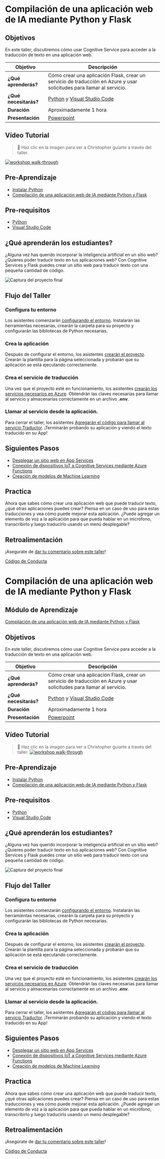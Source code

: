 # Compilación de una aplicación web de IA mediante Python y Flask

## Objetivos

En este taller, discutiremos cómo usar Cognitive Service para acceder a la traducción de texto en una aplicación web.

| **Objetivo**                                          | Descripción                                                                                                    |
| ------------------------------------------------- | -------------------------------------------------------------------------------------------------------------- |
| **¿Qué aprenderás?**                           | Cómo crear una aplicación Flask, crear un servicio de traducción en Azure y usar solicitudes para llamar al servicio. |
| **¿Qué necesitarás?**                              | [Python](https://learn.microsoft.com/es-mx/training/modules/python-install-vscode/?WT.mc_id=academic-56258-chrhar) y [Visual Studio Code](https://code.visualstudio.com?WT.mc_id=academic-56258-chrhar)                                          |
| **Duración**                                      | Aproximadamente 1 hora |
| **Presentación**                                        | [Powerpoint](./slides.pptx)                                                                                      |

## Vídeo Tutorial

> 🎥 Haz clic en la imagen para ver a Christopher guiarte a través del taller.

[![workshop walk-through](./Imagenes/promo.png)](https://youtu.be/h7GbZzmjJRE "workshop walk-through")


## Pre-Aprendizaje

- [Instalar Python](https://docs.microsoft.com/learn/modules/python-install-vscode/?WT.mc_id=academic-56258-chrhar)
- [Compilación de una aplicación web de IA mediante Python y Flask](https://learn.microsoft.com/es-mx/training/modules/python-flask-build-ai-web-app/?WT.mc_id=academic-56258-chrhar)

## Pre-requisitos

- [Python](https://learn.microsoft.com/es-mx/training/modules/python-install-vscode/?WT.mc_id=academic-56258-chrhar)
- [Visual Studio Code](https://code.visualstudio.com?WT.mc_id=academic-56258-chrhar)

## ¿Qué aprenderán los estudiantes?

¿Alguna vez has querido incorporar la inteligencia artificial en un sitio web? ¿Quieres poder traducir texto en tus aplicaciones web? Con Cognitive Services y Flask puedes crear un sitio web para traducir texto con una pequeña cantidad de código.

![Captura del proyecto final](./Imagenes/project.png)

## Flujo del Taller

### Configura tu entorno

Los asistentes comenzarán [configurando el entorno](https://learn.microsoft.com/es-mx/training/modules/python-flask-build-ai-web-app/1-exercise-set-up-environment?WT.mc_id=academic-56258-chrhar). Instalarán las herramientas necesarias, crearán la carpeta para su proyecto y configurarán las bibliotecas de Python necesarias.

### Crea la aplicación

Después de configurar el entorno, los asistentes [crearán el proyecto](https://learn.microsoft.com/es-mx/training/modules/python-flask-build-ai-web-app/1-exercise-set-up-environment?WT.mc_id=academic-56258-chrhar). Crearán la plantilla para la página seleccionada y probarán que su aplicación se está ejecutando correctamente.

### Crea el servicio de traducción

Una vez que el proyecto esté en funcionamiento, los asistentes [crearán los servicios necesarios en Azure](https://learn.microsoft.com/es-mx/training/modules/python-flask-build-ai-web-app/5-exercise-create-translator-service?WT.mc_id=academic-56258-chrhar). Obtendrán las claves necesarias para llamar al servicio y almacenarlas correctamente en un archivo **.env**.

### Llamar al servicio desde la aplicación.

Para cerrar el taller, los asistentes [Agregarán el código para llamar al servicio Traductor](https://learn.microsoft.com/es-mx/training/modules/python-flask-build-ai-web-app/6-exercise-call-translator?WT.mc_id=academic-56258-chrhar). ¡Terminarán probando su aplicación y viendo el texto traducido en su App!

## Siguientes Pasos

- [Desplegar un sitio web en App Services](https://learn.microsoft.com/es-mx/azure/developer/python/configure-python-web-app-local-environment?WT.mc_id=academic-56258-chrhar&tabs=terminal-bash%2Cdjango)
- [Conexión de dispositivos IoT a Cognitive Services mediante Azure Functions](https://learn.microsoft.com/es-mx/training/modules/connecting-iot-devices-cognitive-services-azure-functions/?WT.mc_id=academic-56258-chrhar)
- [Creación de modelos de Machine Learning](https://learn.microsoft.com/es-mx/training/paths/create-machine-learn-models/?WT.mc_id=academic-56258-chrhar)

## Practica

Ahora que sabes cómo crear una aplicación web que puede traducir texto, ¿qué otras aplicaciones puedes crear? Piensa en un caso de uso para estas traducciones y vea cómo puede mejorar esta aplicación. ¿Puede agregar un elemento de voz a la aplicación para que pueda hablar en un micrófono, transcribirlo y luego traducirlo usando un menú desplegable?

## Retroalimentación

¡Asegurate de [dar tu comentario sobre este taller](https://forms.office.com/r/MdhJWMZthR)!

[Código de Conducta](../../../../CODE_OF_CONDUCT.md)

# Compilación de una aplicación web de IA mediante Python y Flask

## Módulo de Aprendizaje

[Compilación de una aplicación web de IA mediante Python y Flask](https://learn.microsoft.com/es-mx/training/modules/python-flask-build-ai-web-app/?WT.mc_id=academic-56258-chrhar)

## Objetivos

En este taller, discutiremos cómo usar Cognitive Service para acceder a la traducción de texto en una aplicación web.

| **Objetivo**                                          | Descripción                                                                                                    |
| ------------------------------------------------- | -------------------------------------------------------------------------------------------------------------- |
| **¿Qué aprenderás?**                           | Cómo crear una aplicación Flask, crear un servicio de traducción en Azure y usar solicitudes para llamar al servicio. |
| **¿Qué necesitarás?**                              | [Python](https://learn.microsoft.com/es-mx/training/modules/python-install-vscode/?WT.mc_id=academic-56258-chrhar) y [Visual Studio Code](https://code.visualstudio.com?WT.mc_id=academic-56258-chrhar)                                          |
| **Duración**                                      | Aproximadamente 1 hora |
| **Presentación**                                        | [Powerpoint](slides.pptx)                                                                                      |

## Vídeo Tutorial

> 🎥 Haz clic en la imagen para ver a Christopher guiarte a través del taller.
[![workshop walk-through](./Imagenes/promo.png)](https://youtu.be/h7GbZzmjJRE "workshop walk-through")


## Pre-Aprendizaje

- [Instalar Python](https://docs.microsoft.com/learn/modules/python-install-vscode/?WT.mc_id=academic-56258-chrhar)
- [Compilación de una aplicación web de IA mediante Python y Flask](https://learn.microsoft.com/es-mx/training/modules/python-flask-build-ai-web-app/?WT.mc_id=academic-56258-chrhar)

## Pre-requisitos

- [Python](https://learn.microsoft.com/es-mx/training/modules/python-install-vscode/?WT.mc_id=academic-56258-chrhar)
- [Visual Studio Code](https://code.visualstudio.com?WT.mc_id=academic-56258-chrhar)

## ¿Qué aprenderán los estudiantes?

¿Alguna vez has querido incorporar la inteligencia artificial en un sitio web? ¿Quieres poder traducir texto en tus aplicaciones web? Con Cognitive Services y Flask puedes crear un sitio web para traducir texto con una pequeña cantidad de código.

![Captura del proyecto final](./Imagenes/project.png)

## Flujo del Taller

### Configura tu entorno

Los asistentes comenzarán [configurando el entorno](https://learn.microsoft.com/es-mx/training/modules/python-flask-build-ai-web-app/1-exercise-set-up-environment?WT.mc_id=academic-56258-chrhar). Instalarán las herramientas necesarias, crearán la carpeta para su proyecto y configurarán las bibliotecas de Python necesarias.

### Crea la aplicación

Después de configurar el entorno, los asistentes [crearán el proyecto](https://learn.microsoft.com/es-mx/training/modules/python-flask-build-ai-web-app/1-exercise-set-up-environment?WT.mc_id=academic-56258-chrhar). Crearán la plantilla para la página seleccionada y probarán que su aplicación se está ejecutando correctamente.

### Crea el servicio de traducción

Una vez que el proyecto esté en funcionamiento, los asistentes [crearán los servicios necesarios en Azure](https://learn.microsoft.com/es-mx/training/modules/python-flask-build-ai-web-app/5-exercise-create-translator-service?WT.mc_id=academic-56258-chrhar). Obtendrán las claves necesarias para llamar al servicio y almacenarlas correctamente en un archivo **.env**.

### Llamar al servicio desde la aplicación.

Para cerrar el taller, los asistentes [Agregarán el código para llamar al servicio Traductor](https://learn.microsoft.com/es-mx/training/modules/python-flask-build-ai-web-app/6-exercise-call-translator?WT.mc_id=academic-56258-chrhar). ¡Terminarán probando su aplicación y viendo el texto traducido en su App!

## Siguientes Pasos

- [Desplegar un sitio web en App Services](https://learn.microsoft.com/es-mx/azure/developer/python/configure-python-web-app-local-environment?WT.mc_id=academic-56258-chrhar&tabs=terminal-bash%2Cdjango)
- [Conexión de dispositivos IoT a Cognitive Services mediante Azure Functions](https://learn.microsoft.com/es-mx/training/modules/connecting-iot-devices-cognitive-services-azure-functions/?WT.mc_id=academic-56258-chrhar)
- [Creación de modelos de Machine Learning](https://learn.microsoft.com/es-mx/training/paths/create-machine-learn-models/?WT.mc_id=academic-56258-chrhar)

## Practica

Ahora que sabes cómo crear una aplicación web que puede traducir texto, ¿qué otras aplicaciones puedes crear? Piensa en un caso de uso para estas traducciones y vea cómo puede mejorar esta aplicación. ¿Puede agregar un elemento de voz a la aplicación para que pueda hablar en un micrófono, transcribirlo y luego traducirlo usando un menú desplegable?

## Retroalimentación

¡Asegúrate de [dar tu comentario sobre este taller](https://forms.office.com/r/MdhJWMZthR)!

[Código de Conducta](../../../../CODE_OF_CONDUCT.md)
